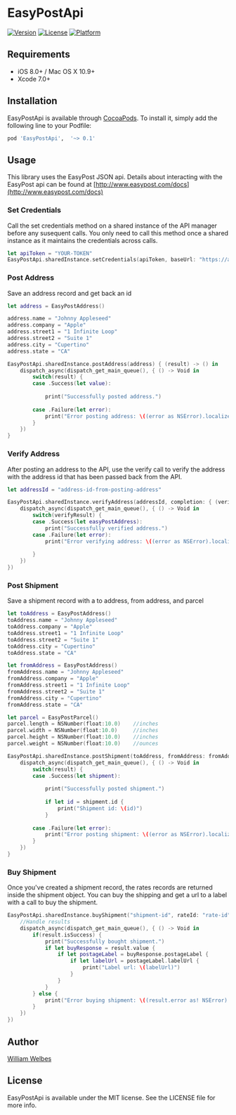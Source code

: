# EasyPostApi

[![Version](https://img.shields.io/cocoapods/v/EasyPostApi.svg?style=flat)](http://cocoapods.org/pods/EasyPostApi)
[![License](https://img.shields.io/cocoapods/l/EasyPostApi.svg?style=flat)](http://cocoapods.org/pods/EasyPostApi)
[![Platform](https://img.shields.io/cocoapods/p/EasyPostApi.svg?style=flat)](http://cocoapods.org/pods/EasyPostApi)

## Requirements

- iOS 8.0+ / Mac OS X 10.9+
- Xcode 7.0+

## Installation

EasyPostApi is available through [CocoaPods](http://cocoapods.org). To install
it, simply add the following line to your Podfile:

```ruby
pod 'EasyPostApi',  '~> 0.1'
```

## Usage

This library uses the EasyPost JSON api.  Details about interacting with the EasyPost api can be found at [http://www.easypost.com/docs](http://www.easypost.com/docs)

### Set Credentials

Call the set credentials method on a shared instance of the API manager before any susequent calls.  You only need to call this method once a shared instance as it maintains the credentials across calls.

```swift
let apiToken = "YOUR-TOKEN"
EasyPostApi.sharedInstance.setCredentials(apiToken, baseUrl: "https://api.easypost.com/v2/")
```

### Post Address

Save an address record and get back an id

```swift
let address = EasyPostAddress()

address.name = "Johnny Appleseed"
address.company = "Apple"
address.street1 = "1 Infinite Loop"
address.street2 = "Suite 1"
address.city = "Cupertino"
address.state = "CA"

EasyPostApi.sharedInstance.postAddress(address) { (result) -> () in
    dispatch_async(dispatch_get_main_queue(), { () -> Void in
        switch(result) {
        case .Success(let value):
            
            print("Successfully posted address.")
            
        case .Failure(let error):
            print("Error posting address: \((error as NSError).localizedDescription)")
        }
    })
}
```

### Verify Address

After posting an address to the API, use the verify call to verify the address with the address id that has been passed back from the API.

```swift
let addressId = "address-id-from-posting-address"

EasyPostApi.sharedInstance.verifyAddress(addressId, completion: { (verifyResult) -> () in
    dispatch_async(dispatch_get_main_queue(), { () -> Void in
        switch(verifyResult) {
        case .Success(let easyPostAddress):
            print("Successfully verified address.")
        case .Failure(let error):
            print("Error verifying address: \((error as NSError).localizedDescription)")
        
        }
    })
})
```

### Post Shipment

Save a shipment record with a to address, from address, and parcel

```swift
let toAddress = EasyPostAddress()
toAddress.name = "Johnny Appleseed"
toAddress.company = "Apple"
toAddress.street1 = "1 Infinite Loop"
toAddress.street2 = "Suite 1"
toAddress.city = "Cupertino"
toAddress.state = "CA"

let fromAddress = EasyPostAddress()
fromAddress.name = "Johnny Appleseed"
fromAddress.company = "Apple"
fromAddress.street1 = "1 Infinite Loop"
fromAddress.street2 = "Suite 1"
fromAddress.city = "Cupertino"
fromAddress.state = "CA"

let parcel = EasyPostParcel()
parcel.length = NSNumber(float:10.0)	//inches
parcel.width = NSNumber(float:10.0)		//inches
parcel.height = NSNumber(float:10.0)	//inches
parcel.weight = NSNumber(float:10.0)	//ounces

EasyPostApi.sharedInstance.postShipment(toAddress, fromAddress: fromAddress, parcel: parcel) { (result) -> () in
    dispatch_async(dispatch_get_main_queue(), { () -> Void in
        switch(result) {
        case .Success(let shipment):
            
            print("Successfully posted shipment.")
            
            if let id = shipment.id {
                print("Shipment id: \(id)")
            }
            
        case .Failure(let error):
            print("Error posting shipment: \((error as NSError).localizedDescription)")
        }
    })
}
```
### Buy Shipment

Once you've created a shipment record, the rates records are returned inside the shipment object.  You can buy the shipping and get a url to a label with a call to buy the shipment.

```swift
EasyPostApi.sharedInstance.buyShipment("shipment-id", rateId: "rate-id", completion: { (result) -> () in
	//Handle results
	dispatch_async(dispatch_get_main_queue(), { () -> Void in
	    if(result.isSuccess) {
	        print("Successfully bought shipment.")
	        if let buyResponse = result.value {
	            if let postageLabel = buyResponse.postageLabel {
	                if let labelUrl = postageLabel.labelUrl {
	                    print("Label url: \(labelUrl)")
	                }
	            }
	        }
	    } else {
	        print("Error buying shipment: \((result.error as! NSError).localizedDescription)")
	    }
	})
})
```

## Author

[William Welbes](http://www.twitter.com/welbes)

## License

EasyPostApi is available under the MIT license. See the LICENSE file for more info.
